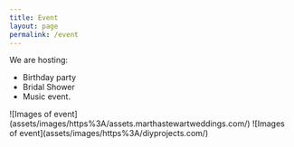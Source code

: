 ```yaml
---
title: Event
layout: page
permalink: /event
---
```


<div class="content-left" markdown="1">

We are hosting: 

- Birthday party
- Bridal Shower
- Music event.
</div>
<div class="img-right" markdown="1">
![Images of event](assets/images/https%3A/assets.marthastewartweddings.com/)
![Images of event](assets/images/https%3A/diyprojects.com/)
</div>
